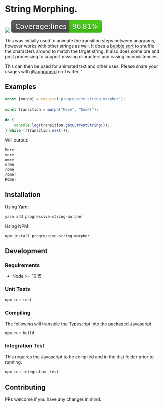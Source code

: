 # String Morphing.
![](https://github.com/aggronerd/progressive-string-morpher/workflows/Node.js%20package%20CI/badge.svg)
![](badges/badge-lines.svg)

This was initially used to animate the transition steps between anagrams, however works with other strings as well. It 
does a [bubble sort](https://en.wikipedia.org/wiki/Bubble_sort) to shuffle the characters around to match the target 
string. It also does some pre and post processing to support missing characters and casing inconsistencies.

This can then be used for animated text and other uses. Please share your usages with 
[@aggronerd](https://twitter.com/aggronerd) on Twitter.
'

## Examples

```javascript
const {morph} = require('progressive-string-morpher');

const transition = morph("More", "Rome!");

do {
    console.log(transition.getCurrentString());
} while (!transition.next());
```

Will output:

```
More
more
omre
orme
rome
rome!
Rome!
```

## Installation

Using Yarn:

```bash
yarn add progressive-string-morpher
```

Using NPM:

```bash
npm install progressive-string-morpher
```

## Development

### Requirements

* Node >= 10.15

### Unit Tests

```bash 
npm run test
```

### Compiling

The following will transpile the Typescript into the packaged Javascript.

```bash
npm run build
```

### Integration Test

This requires the Javascript to be compiled and in the dist folder prior to running.

```bash
npm run integration-test
```

## Contributing

PRs welcome if you have any changes in mind.